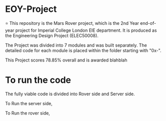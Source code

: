 # EOY-Project

:star: This repository is the Mars Rover project, which is the 2nd Year end-of-year project for Imperial College London EIE department. It is produced as the Engineering Design Project (ELEC50008). 

The Project was divided into 7 modules and was built separately. The detailed code for each module is placed within the folder starting with "0x-".

This Project scores 78.85% overall and is awarded blahblah

# To run the code

The fully viable code is divided into Rover side and Server side.

To Run the server side, 


To Run the rover side, 
